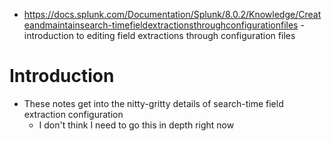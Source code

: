 - https://docs.splunk.com/Documentation/Splunk/8.0.2/Knowledge/Createandmaintainsearch-timefieldextractionsthroughconfigurationfiles - introduction to
  editing field extractions through configuration files
# Introduction
- These notes get into the nitty-gritty details of search-time field extraction configuration
  - I don't think I need to go this in depth right now
